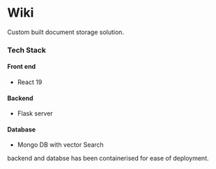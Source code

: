 # Wiki

Custom built document storage solution.

### Tech Stack

#### Front end

- React 19

#### Backend

- Flask server

#### Database

- Mongo DB with vector Search

backend and databse has been containerised for ease of deployment.
